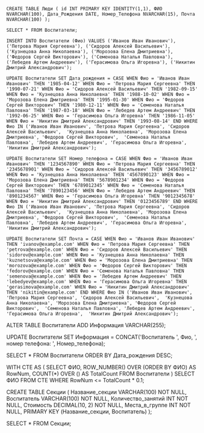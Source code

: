 `CREATE TABLE Люди (
    id INT PRIMARY KEY IDENTITY(1,1),
    ФИО NVARCHAR(100),
    Дата_Рождения DATE,
    Номер_Телефона NVARCHAR(15),
    Почта NVARCHAR(100)
);`

`SELECT * FROM Воспитатели;`

`INSERT INTO Воспитатели (Фио) VALUES
('Иванов Иван Иванович'),
('Петрова Мария Сергеевна'),
('Сидоров Алексей Васильевич'),
('Кузнецова Анна Николаевна'),
('Морозова Елена Дмитриевна'),
('Федоров Сергей Викторович'),
('Семенова Наталья Павловна'),
('Лебедев Артем Андреевич'),
('Герасимова Ольга Игоревна'),
('Никитин Дмитрий Александрович');`

`UPDATE Воспитатели SET Дата_рождения = CASE
    WHEN Фио = 'Иванов Иван Иванович' THEN '1985-04-12'
    WHEN Фио = 'Петрова Мария Сергеевна' THEN '1990-07-21'
    WHEN Фио = 'Сидоров Алексей Васильевич' THEN '1982-09-15'
    WHEN Фио = 'Кузнецова Анна Николаевна' THEN '1988-10-02'
    WHEN Фио = 'Морозова Елена Дмитриевна' THEN '1995-01-30'
    WHEN Фио = 'Федоров Сергей Викторович' THEN '1980-12-11'
    WHEN Фио = 'Семенова Наталья Павловна' THEN '1987-03-18'
    WHEN Фио = 'Лебедев Артем Андреевич' THEN '1992-06-25'
    WHEN Фио = 'Герасимова Ольга Игоревна' THEN '1986-11-05'
    WHEN Фио = 'Никитин Дмитрий Александрович' THEN '1993-08-14'
END
WHERE Фио IN ('Иванов Иван Иванович', 'Петрова Мария Сергеевна', 'Сидоров Алексей Васильевич', 
               'Кузнецова Анна Николаевна', 'Морозова Елена Дмитриевна', 'Федоров Сергей Викторович', 
               'Семенова Наталья Павловна', 'Лебедев Артем Андреевич', 'Герасимова Ольга Игоревна', 
               'Никитин Дмитрий Александрович');`

`UPDATE Воспитатели SET Номер_телефона = CASE
    WHEN Фио = 'Иванов Иван Иванович' THEN '1234567890'
    WHEN Фио = 'Петрова Мария Сергеевна' THEN '2345678901'
    WHEN Фио = 'Сидоров Алексей Васильевич' THEN '3456789012'
    WHEN Фио = 'Кузнецова Анна Николаевна' THEN '4567890123'
    WHEN Фио = 'Морозова Елена Дмитриевна' THEN '5678901234'
    WHEN Фио = 'Федоров Сергей Викторович' THEN '6789012345'
    WHEN Фио = 'Семенова Наталья Павловна' THEN '7890123456'
    WHEN Фио = 'Лебедев Артем Андреевич' THEN '8901234567'
    WHEN Фио = 'Герасимова Ольга Игоревна' THEN '9012345678'
    WHEN Фио = 'Никитин Дмитрий Александрович' THEN '0123456789'
END
WHERE Фио IN ('Иванов Иван Иванович', 'Петрова Мария Сергеевна', 'Сидоров Алексей Васильевич', 
               'Кузнецова Анна Николаевна', 'Морозова Елена Дмитриевна', 'Федоров Сергей Викторович', 
               'Семенова Наталья Павловна', 'Лебедев Артем Андреевич', 'Герасимова Ольга Игоревна', 
               'Никитин Дмитрий Александрович');`

`UPDATE Воспитатели SET Почта = CASE
    WHEN Фио = 'Иванов Иван Иванович' THEN 'ivanov@example.com'
    WHEN Фио = 'Петрова Мария Сергеевна' THEN 'petrova@example.com'
    WHEN Фио = 'Сидоров Алексей Васильевич' THEN 'sidorov@example.com'
    WHEN Фио = 'Кузнецова Анна Николаевна' THEN 'kuznetsova@example.com'
    WHEN Фио = 'Морозова Елена Дмитриевна' THEN 'morozova@example.com'
    WHEN Фио = 'Федоров Сергей Викторович' THEN 'fedorov@example.com'
    WHEN Фио = 'Семенова Наталья Павловна' THEN 'semenova@example.com'
    WHEN Фио = 'Лебедев Артем Андреевич' THEN 'lebedyev@example.com'
    WHEN Фио = 'Герасимова Ольга Игоревна' THEN 'gerasimova@example.com'
    WHEN Фио = 'Никитин Дмитрий Александрович' THEN 'nikitin@example.com'
END
WHERE Фио IN ('Иванов Иван Иванович', 'Петрова Мария Сергеевна', 'Сидоров Алексей Васильевич', 
               'Кузнецова Анна Николаевна', 'Морозова Елена Дмитриевна', 'Федоров Сергей Викторович', 
               'Семенова Наталья Павловна', 'Лебедев Артем Андреевич', 'Герасимова Ольга Игоревна', 
               'Никитин Дмитрий Александрович');`

ALTER TABLE Воспитатели ADD Информация VARCHAR(255);

UPDATE Воспитатели 
SET Информация = CONCAT('Воспитатель ', Фио, ', номер телефона: ', Номер_телефона);

SELECT * 
FROM Воспитатели
ORDER BY Дата_рождения DESC;

WITH CTE AS (
    SELECT ФИО, 
           ROW_NUMBER() OVER (ORDER BY ФИО) AS RowNum,
           COUNT(*) OVER () AS TotalCount
    FROM Воспитатели
)
SELECT ФИО
FROM CTE
WHERE RowNum <= TotalCount * 0.1;

CREATE TABLE Секции (
    Название_секции VARCHAR(100) NOT NULL,
    Воспитатель VARCHAR(100) NOT NULL,
    Количество_занятий INT NOT NULL,
    Стоимость DECIMAL(10, 2) NOT NULL,
    Места_в_группе INT NOT NULL,
    PRIMARY KEY (Название_секции, Воспитатель)
);

SELECT * FROM Секции;
